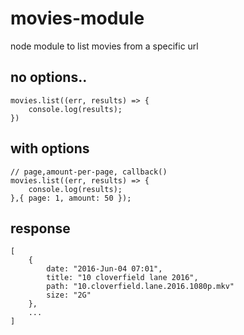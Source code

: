 # movies-module
node module to list movies from a specific url


## no options..
```
movies.list((err, results) => {
    console.log(results);
})
```

## with options
```
// page,amount-per-page, callback()
movies.list((err, results) => {
    console.log(results);
},{ page: 1, amount: 50 });
```

## response
```
[
    {
        date: "2016-Jun-04 07:01",
        title: "10 cloverfield lane 2016",
        path: "10.cloverfield.lane.2016.1080p.mkv"
        size: "2G"
    },
    ...
]
```
